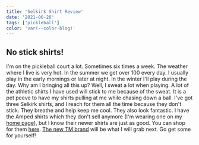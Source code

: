 ```yaml
---
title: 'Selkirk Shirt Review'
date: '2021-06-28'
tags: ['pickleball']
color: 'var(--color-blog)'
---
```


## No stick shirts!
I'm on the pickleball court a lot. Sometimes six times a week. The weather where I live is very hot. In the summer we get over 100 every day. I usually play in the early mornings or later at night. In the winter I'll play during the day. Why am I bringing all this up? Well, I sweat a lot when playing. A lot of the athletic shirts I have used will stick to me because of the sweat. It is a  pet peeve to have my shirts pulling at me while chasing down a ball. I've got three Selkirk shirts, and I reach for them all the time because they don't stick. They breathe and help keep me cool. They also look fantastic. I have the Amped shirts which they don't sell anymore (I'm wearing one on my [home page](/)), but I know their newer shirts are just as good. You can shop for them [here](https://www.selkirk.com/collections/apparel). [The new TM brand](https://www.selkirk.com/collections/tm-brand) will be what I will grab next. Go get some for yourself!